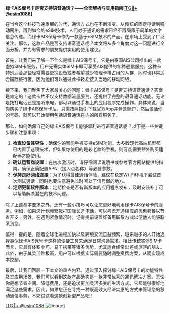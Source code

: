 **绿卡AIS保号卡是否支持语音通话？——全面解析与实用指南[[TG💪+ @esim1088](https://t.me/s/esim1088)]**

在当今这个科技飞速发展的时代，通信方式也在不断演变。从传统的固定电话到移动网络，再到如今的eSIM技术，人们对于通讯的需求已经不再局限于简单的文字信息传递。而绿卡AIS保号卡作为一款基于eSIM技术的产品，在市场上受到了广泛关注。那么，这款产品是否支持语音通话呢？本文将从多个角度对这一问题进行全面分析，并为有需求的朋友提供实用的使用建议。

首先，让我们来了解一下什么是绿卡AIS保号卡。它是由泰国AIS公司推出的一款虚拟SIM卡服务，用户无需实体SIM卡即可享受AIS提供的各种通信服务。这种卡特别适合那些经常需要更换设备或者希望减少物理卡槽占用的人群，同时也非常适合国际旅行者，因为他们可以通过此卡轻松接入当地的移动网络。

接下来，我们聚焦于大家最关心的问题：绿卡AIS保号卡是否支持语音通话？答案是肯定的！这款卡片不仅支持数据流量服务，还提供了完整的语音通话功能。无论是拨打电话还是接听来电，都可以通过手机上的应用程序完成操作。具体来说，当你购买了绿卡AIS保号卡后，只需按照指引下载官方App并登录账户，然后激活你的号码，就可以开始使用包括语音通话在内的所有服务了。

那么，如何确保自己的绿卡AIS保号卡能够顺利进行语音通话呢？以下是一些关键步骤和注意事项：

1. **检查设备兼容性**：确保你的智能手机支持eSIM功能。大多数现代高端机型都已内置了这项技术，但如果你使用的是较老款的手机，则可能需要额外购买适配器才能使用。
2. **确认运营商设置**：在初次激活时，请仔细阅读说明书或参考官方网站提供的指南，确保正确配置APN（接入点名称）等必要参数。
3. **保持良好网络连接**：为了获得最佳通话体验，建议在稳定Wi-Fi环境下尝试首次测试通话；同时也要注意避免长时间处于信号弱的地方。
4. **定期更新软件版本**：定期检查是否有新版本的应用程序发布，及时安装补丁可以帮助解决潜在的技术问题。

除了上述基本要求之外，还有一些小技巧可以让您更好地利用绿卡AIS保号卡的服务。例如，如果您计划频繁拨打国际长途电话，可以考虑开通相应的优惠套餐以节省开支；另外，在遇到紧急情况时，记得提前设置好备用联系方式以便他人能够联系到您。

值得一提的是，随着全球化进程加快以及跨境交流日益频繁，越来越多的人开始选择类似绿卡AIS保号卡这样的便捷工具来满足日常沟通需求。相比传统实体SIM卡而言，它具有体积小巧、易于携带等诸多优势，尤其适合经常出差或旅游的朋友。此外，由于其灵活性极高，用户可以根据实际需要随时调整资费方案，从而实现成本控制。

最后，让我们回顾一下本文的重点内容。通过深入探讨绿卡AIS保号卡的功能特性及其应用场景，我们可以看到这款产品确实是一款非常优秀的通讯解决方案。无论你是想节省空间、降低费用，还是追求更加灵活多变的生活方式，它都能够很好地满足这些需求。因此，如果您正在寻找一种既高效又经济实惠的方式来管理您的移动通信事务，不妨试试看这款创新型产品吧！

[[TG💪+ @esim1088](https://t.me/s/esim1088) ![Image](https://i.postimg.cc/4NQfJmqS/Snipaste-2025-05-13-00-14-12.png)]